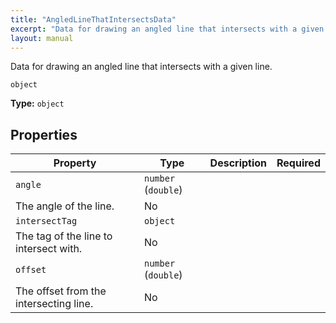 ```yaml
---
title: "AngledLineThatIntersectsData"
excerpt: "Data for drawing an angled line that intersects with a given line."
layout: manual
---
```


Data for drawing an angled line that intersects with a given line.


`object`

**Type:** `object`





## Properties

| Property | Type | Description | Required |
|----------|------|-------------|----------|
| `angle` | `number` (`double`)
 | The angle of the line. | No |
| `intersectTag` | `object`
 | The tag of the line to intersect with. | No |
| `offset` | `number` (`double`)
 | The offset from the intersecting line. | No |


